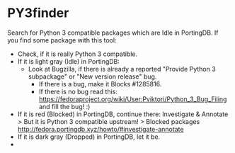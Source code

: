 # PY3finder
Search for Python 3 compatible packages which are Idle in PortingDB.
If you find some package with this tool:

* Check, if it is really Python 3 compatible.
* If it is light gray (Idle) in PortingDB: 
  * Look at Bugzilla, if there is already a reported "Provide Python 3 subpackage" or "New version release" bug.
    * If there is a bug, make it Blocks #1285816.
    * If there is no bug read this: https://fedoraproject.org/wiki/User:Pviktori/Python_3_Bug_Filing and fill the bug! :)
* If it is red (Blocked) in PortingDB, continue there: Investigate & Annotate > But it is Python 3 compatible upstream! > Blocked packages http://fedora.portingdb.xyz/howto/#investigate-annotate
* If it is dark gray (Dropped) in PortingDB, let it be.
* 

